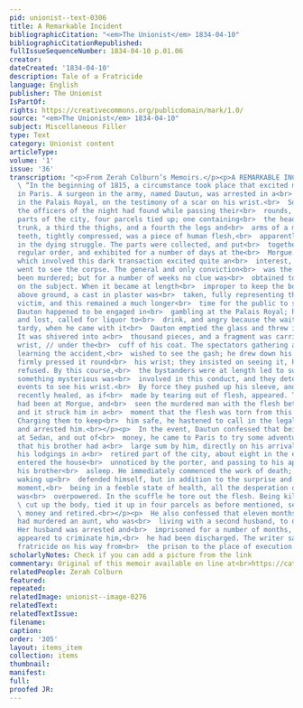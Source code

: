```yaml
---
pid: unionist--text-0306
title: A Remarkable Incident
bibliographicCitation: "<em>The Unionist</em> 1834-04-10"
bibliographicCitationRepublished: 
fullIssueSequenceNumber: 1834-04-10 p.01.06
creator: 
dateCreated: '1834-04-10'
description: Tale of a Fratricide
language: English
publisher: The Unionist
IsPartOf: 
rights: https://creativecommons.org/publicdomain/mark/1.0/
source: "<em>The Unionist</em> 1834-04-10"
subject: Miscellaneous Filler
type: Text
category: Unionist content
articleType: 
volume: '1'
issue: '36'
transcription: "<p>From Zerah Colburn’s Memoirs.</p><p>A REMARKABLE INCIDENT.</p><p>
  \ “In the beginning of 1815, a circumstance took place that excited much<br>  interest
  in Paris. A surgeon in the army, named Dautun, was arrested in a<br>  gambling house,
  in the Palais Royal, on the testimony of a scar on his wrist.<br>  Some time previous,
  the officers of the night had found while passing their<br>  rounds, in different
  parts of the city, four parcels tied up; one containing<br>  the head, another the
  trunk, a third the thighs, and a fourth the legs and<br>  arms of a man. In the
  teeth, tightly compressed, was a piece of human flesh,<br>  apparently torn out
  in the dying struggle. The parts were collected, and put<br>  together in their
  regular order, and exhibited for a number of days at the<br>  Morgue. The mystery
  which involved this dark transaction excited quite an<br>  interest, and numbers
  went to see the corpse. The general and only conviction<br>  was the he must have
  been murdered; but for a number of weeks no clue was<br>  obtained to elicit information
  on the subject. When it became at length<br>  improper to keep the body any longer
  above ground, a cast in plaster was<br>  taken, fully representing the murdered
  victim, and this remained a much longer<br>  time for the public to see. At length
  Dauton happened to be engaged in<br>  gambling at the Palais Royal; he played high
  and lost, called for liquor to<br>  drink, and angry because the waiter was somewhat
  tardy, when he came with it<br>  Dauton emptied the glass and threw it at the waiter.
  It was shivered into a<br>  thousand pieces, and a fragment was carried into Dautun’s
  wrist, // under the<br>  cuff of his coat. The spectators gathering around, and
  learning the accident,<br>  wished to see the gash; he drew down his sleeve, and
  firmly pressed it round<br>  his wrist; they insisted on seeing it, he obstinately
  refused. By this course,<br>  the bystanders were at length led to suppose that
  something mysterious was<br>  involved in this conduct, and they determined at all
  events to see his wrist.<br>  By force they pushed up his sleeve, and behold a scar
  recently healed, as if<br>  made by tearing out of flesh, appeared. The landlord
  had been at Morgue, and<br>  seen the murdered man with the flesh between the teeth,
  and it struck him in a<br>  moment that the flesh was torn from this man’s wrist.
  Charging them to keep<br>  him safe, he hastened to call in the legal authorities,
  and arrested him.<br></p><p>  In the event, Dautun confessed that being quartered
  at Sedan, and out of<br>  money, he came to Paris to try some adventure. Knowing
  that his brother had a<br>  large sum by him, directly on his arrival, he went to
  his lodgings in a<br>  retired part of the city, about eight in the evening. He
  entered the house<br>  unnoticed by the porter, and passing to his apartment, found
  his brother<br>  asleep. He immediately commenced the work of death; his brother
  waking up<br>  defended himself, but in addition to the surprise and horror of the
  moment,<br>  being in a feeble state of health, all the desperation of his struggle
  was<br>  overpowered. In the scuffle he tore out the flesh. Being killed, the surgeon<br>
  \ cut up the body, tied it up in four parcels as before mentioned, secured the<br>
  \ money and retired.<br></p><p>  He also confessed that eleven months previous he
  had murdered an aunt, who was<br>  living with a second husband, to obtain money.
  Her husband was arrested and<br>  imprisoned for a number of months, but as nothing
  appeared to criminate him,<br>  he had been discharged. The writer saw the unhappy
  fratricide on his way from<br>  the prison to the place of execution.<br></p>"
scholarlyNotes: Check if you can add a picture from the link
commentary: Original of this memoir available on line at<br>https://catalog.hathitrust.org/api/volumes/oclc/3394328.html<br>
relatedPeople: Zerah Colburn
featured: 
repeated: 
relatedImage: unionist--image-0276
relatedText: 
relatedTextIssue: 
filename: 
caption: 
order: '305'
layout: items_item
collection: items
thumbnail: 
manifest: 
full: 
proofed JR: 
---
```

